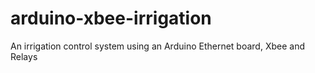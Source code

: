 arduino-xbee-irrigation
=======================

An irrigation control system using an Arduino Ethernet board, Xbee and Relays